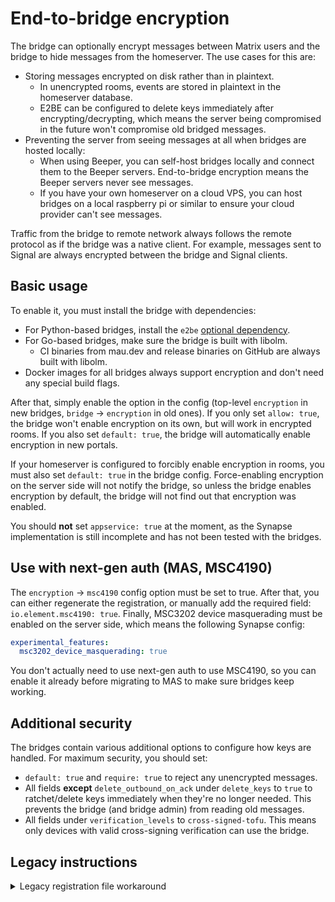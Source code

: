 # End-to-bridge encryption
The bridge can optionally encrypt messages between Matrix users and the bridge
to hide messages from the homeserver. The use cases for this are:

* Storing messages encrypted on disk rather than in plaintext.
  * In unencrypted rooms, events are stored in plaintext in the homeserver database.
  * E2BE can be configured to delete keys immediately after encrypting/decrypting,
    which means the server being compromised in the future won't compromise old
    bridged messages.
* Preventing the server from seeing messages at all when bridges are hosted locally:
  * When using Beeper, you can self-host bridges locally and connect them to
    the Beeper servers. End-to-bridge encryption means the Beeper servers never
    see messages.
  * If you have your own homeserver on a cloud VPS, you can host bridges on
    a local raspberry pi or similar to ensure your cloud provider can't see
    messages.

Traffic from the bridge to remote network always follows the remote protocol
as if the bridge was a native client. For example, messages sent to Signal are
always encrypted between the bridge and Signal clients.

## Basic usage

To enable it, you must install the bridge with dependencies:
* For Python-based bridges, install the `e2be` [optional dependency](../python/optional-dependencies.md).
* For Go-based bridges, make sure the bridge is built with libolm.
  * CI binaries from mau.dev and release binaries on GitHub are always built with libolm.
* Docker images for all bridges always support encryption and don't need any special build flags.

After that, simply enable the option in the config (top-level `encryption` in
new bridges, `bridge` → `encryption` in old ones). If you only set `allow: true`,
the bridge won't enable encryption on its own, but will work in encrypted rooms.
If you also set `default: true`, the bridge will automatically enable encryption
in new portals.

If your homeserver is configured to forcibly enable encryption in rooms, you
must also set `default: true` in the bridge config. Force-enabling encryption
on the server side will not notify the bridge, so unless the bridge enables
encryption by default, the bridge will not find out that encryption was enabled.

You should **not** set `appservice: true` at the moment, as the Synapse
implementation is still incomplete and has not been tested with the bridges.

## Use with next-gen auth (MAS, MSC4190)

The `encryption` -> `msc4190` config option must be set to true. After that,
you can either regenerate the registration, or manually add the required field:
`io.element.msc4190: true`. Finally, MSC3202 device masquerading must be enabled
on the server side, which means the following Synapse config:

```yaml
experimental_features:
  msc3202_device_masquerading: true
```

You don't actually need to use next-gen auth to use MSC4190, so you can enable
it already before migrating to MAS to make sure bridges keep working.

## Additional security

The bridges contain various additional options to configure how keys are handled.
For maximum security, you should set:

* `default: true` and `require: true` to reject any unencrypted messages.
* All fields **except** `delete_outbound_on_ack` under `delete_keys` to `true`
  to ratchet/delete keys immediately when they're no longer needed. This
  prevents the bridge (and bridge admin) from reading old messages.
* All fields under `verification_levels` to `cross-signed-tofu`. This means
  only devices with valid cross-signing verification can use the bridge.

## Legacy instructions

<details>
<summary>Legacy registration file workaround</summary>

In mautrix-telegram v0.8.0 release candidates, you had to manually apply a
workaround for [MSC2190](https://github.com/matrix-org/matrix-spec-proposals/pull/2190).
In newer versions (mautrix-telegram v0.8.0+, mautrix-python v0.5.0-rc3+) the
workaround is applied automatically to all newly generated registration files.
For old registration files, you can either regenerate the file or apply the
workaround manually:

1. Change `sender_localpart` in the registration to something else.
   Any random string will do.
2. Add a new entry in the `users` array for the bridge bot (the previous value
   of `sender_localpart`). If you used the default `telegrambot`, the result
   should look something like this:
   ```yaml
   namespaces:
       users:
       - exclusive: true
         regex: '@telegram_.+:your.homeserver'
       - exclusive: true
         regex: '@telegrambot:your.homeserver'
   ```
3. <del>Using the `as_token`, make a call to register the bot user. It's fine
   if this says the user is already in use.</del> This step only applies to new
   bridges, but new bridges don't need to do this workaround.
   ```shell
   $ curl -H "Authorization: Bearer <as_token>" -d '{"username": "telegrambot"}' -X POST https://your.homeserver/_matrix/client/r0/register?kind=user
   ```

</details>
